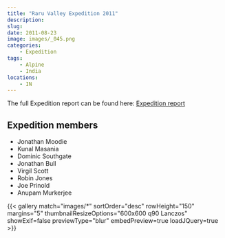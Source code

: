 ```yaml
---
title: "Raru Valley Expedition 2011"
description: 
slug: 
date: 2011-08-23
image: images/_045.png
categories:
    - Expedition
tags:
    - Alpine
    - India
locations:
    - IN
---
```


The full Expedition report can be found here:
[Expedition report](/documents/raru_valley_exped_2011.pdf)

## Expedition members
- Jonathan Moodie
- Kunal Masania
- Dominic Southgate
- Jonathan Bull
- Virgil Scott
- Robin Jones
- Joe Prinold
- Anupam Murkerjee

{{< gallery match="images/*" sortOrder="desc" rowHeight="150" margins="5" thumbnailResizeOptions="600x600 q90 Lanczos" showExif=false previewType="blur" embedPreview=true loadJQuery=true >}}
